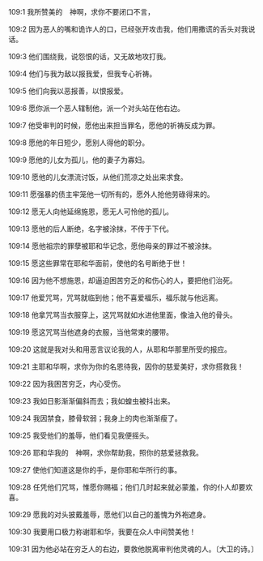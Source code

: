 <a id="1"></a>109:1  我所赞美的　神啊，求你不要闭口不言，  

<a id="2"></a>109:2  因为恶人的嘴和诡诈人的口，已经张开攻击我，他们用撒谎的舌头对我说话。  

<a id="3"></a>109:3  他们围绕我，说怨恨的话，又无故地攻打我。  

<a id="4"></a>109:4  他们与我为敌以报我爱，但我专心祈祷。  

<a id="5"></a>109:5  他们向我以恶报善，以恨报爱。  

<a id="6"></a>109:6  愿你派一个恶人辖制他，派一个对头站在他右边。  

<a id="7"></a>109:7  他受审判的时候，愿他出来担当罪名，愿他的祈祷反成为罪。  

<a id="8"></a>109:8  愿他的年日短少，愿别人得他的职分。  

<a id="9"></a>109:9  愿他的儿女为孤儿，他的妻子为寡妇。  

<a id="10"></a>109:10  愿他的儿女漂流讨饭，从他们荒凉之处出来求食。  

<a id="11"></a>109:11  愿强暴的债主牢笼他一切所有的，愿外人抢他劳碌得来的。  

<a id="12"></a>109:12  愿无人向他延绵施恩，愿无人可怜他的孤儿。  

<a id="13"></a>109:13  愿他的后人断绝，名字被涂抹，不传于下代。  

<a id="14"></a>109:14  愿他祖宗的罪孽被耶和华记念，愿他母亲的罪过不被涂抹。  

<a id="15"></a>109:15  愿这些罪常在耶和华面前，使他的名号断绝于世！  

<a id="16"></a>109:16  因为他不想施恩，却逼迫困苦穷乏的和伤心的人，要把他们治死。  

<a id="17"></a>109:17  他爱咒骂，咒骂就临到他；他不喜爱福乐，福乐就与他远离。  

<a id="18"></a>109:18  他拿咒骂当衣服穿上，这咒骂就如水进他里面，像油入他的骨头。  

<a id="19"></a>109:19  愿这咒骂当他遮身的衣服，当他常束的腰带。  

<a id="20"></a>109:20  这就是我对头和用恶言议论我的人，从耶和华那里所受的报应。  

<a id="21"></a>109:21  主耶和华啊，求你为你的名恩待我，因你的慈爱美好，求你搭救我！  

<a id="22"></a>109:22  因为我困苦穷乏，内心受伤。  

<a id="23"></a>109:23  我如日影渐渐偏斜而去；我如蝗虫被抖出来。  

<a id="24"></a>109:24  我因禁食，膝骨软弱；我身上的肉也渐渐瘦了。  

<a id="25"></a>109:25  我受他们的羞辱，他们看见我便摇头。  

<a id="26"></a>109:26  耶和华我的　神啊，求你帮助我，照你的慈爱拯救我。  

<a id="27"></a>109:27  使他们知道这是你的手，是你耶和华所行的事。  

<a id="28"></a>109:28  任凭他们咒骂，惟愿你赐福；他们几时起来就必蒙羞，你的仆人却要欢喜。  

<a id="29"></a>109:29  愿我的对头披戴羞辱，愿他们以自己的羞愧为外袍遮身。  

<a id="30"></a>109:30  我要用口极力称谢耶和华，我要在众人中间赞美他！  

<a id="31"></a>109:31  因为他必站在穷乏人的右边，要救他脱离审判他灵魂的人。〔大卫的诗。〕  
